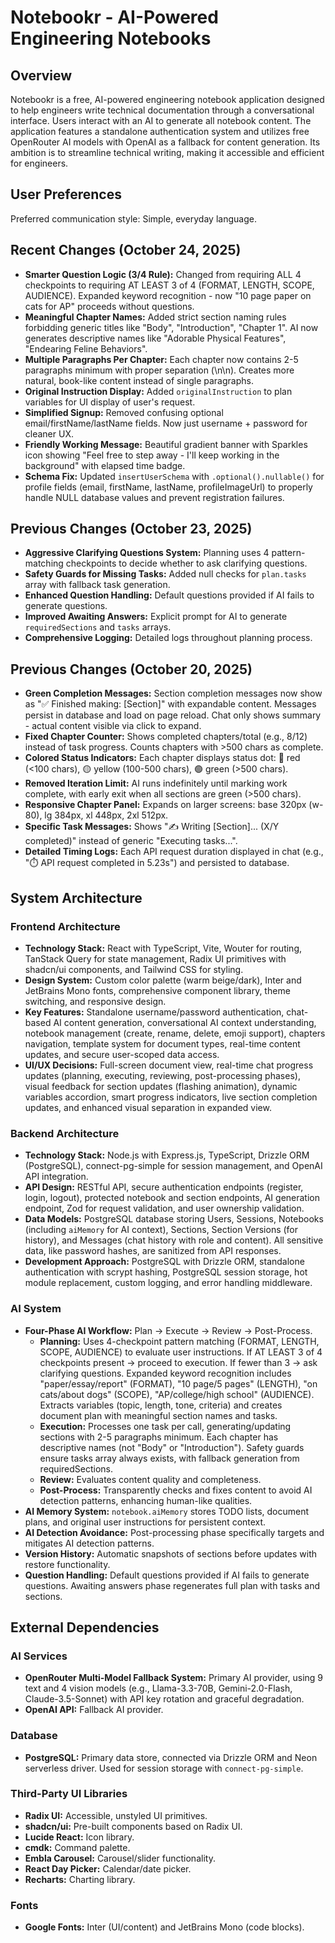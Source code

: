 # Notebookr - AI-Powered Engineering Notebooks

## Overview
Notebookr is a free, AI-powered engineering notebook application designed to help engineers write technical documentation through a conversational interface. Users interact with an AI to generate all notebook content. The application features a standalone authentication system and utilizes free OpenRouter AI models with OpenAI as a fallback for content generation. Its ambition is to streamline technical writing, making it accessible and efficient for engineers.

## User Preferences
Preferred communication style: Simple, everyday language.

## Recent Changes (October 24, 2025)
- **Smarter Question Logic (3/4 Rule):** Changed from requiring ALL 4 checkpoints to requiring AT LEAST 3 of 4 (FORMAT, LENGTH, SCOPE, AUDIENCE). Expanded keyword recognition - now "10 page paper on cats for AP" proceeds without questions.
- **Meaningful Chapter Names:** Added strict section naming rules forbidding generic titles like "Body", "Introduction", "Chapter 1". AI now generates descriptive names like "Adorable Physical Features", "Endearing Feline Behaviors".
- **Multiple Paragraphs Per Chapter:** Each chapter now contains 2-5 paragraphs minimum with proper separation (\n\n). Creates more natural, book-like content instead of single paragraphs.
- **Original Instruction Display:** Added `originalInstruction` to plan variables for UI display of user's request.
- **Simplified Signup:** Removed confusing optional email/firstName/lastName fields. Now just username + password for cleaner UX.
- **Friendly Working Message:** Beautiful gradient banner with Sparkles icon showing "Feel free to step away - I'll keep working in the background" with elapsed time badge.
- **Schema Fix:** Updated `insertUserSchema` with `.optional().nullable()` for profile fields (email, firstName, lastName, profileImageUrl) to properly handle NULL database values and prevent registration failures.

## Previous Changes (October 23, 2025)
- **Aggressive Clarifying Questions System:** Planning uses 4 pattern-matching checkpoints to decide whether to ask clarifying questions.
- **Safety Guards for Missing Tasks:** Added null checks for `plan.tasks` array with fallback task generation.
- **Enhanced Question Handling:** Default questions provided if AI fails to generate questions.
- **Improved Awaiting Answers:** Explicit prompt for AI to generate `requiredSections` and `tasks` arrays.
- **Comprehensive Logging:** Detailed logs throughout planning process.

## Previous Changes (October 20, 2025)
- **Green Completion Messages:** Section completion messages now show as "✅ Finished making: [Section]" with expandable content. Messages persist in database and load on page reload. Chat only shows summary - actual content visible via click to expand.
- **Fixed Chapter Counter:** Shows completed chapters/total (e.g., 8/12) instead of task progress. Counts chapters with >500 chars as complete.
- **Colored Status Indicators:** Each chapter displays status dot: 🔴 red (<100 chars), 🟡 yellow (100-500 chars), 🟢 green (>500 chars).
- **Removed Iteration Limit:** AI runs indefinitely until marking work complete, with early exit when all sections are green (>500 chars).
- **Responsive Chapter Panel:** Expands on larger screens: base 320px (w-80), lg 384px, xl 448px, 2xl 512px.
- **Specific Task Messages:** Shows "✍️ Writing [Section]... (X/Y completed)" instead of generic "Executing tasks...".
- **Detailed Timing Logs:** Each API request duration displayed in chat (e.g., "⏱️ API request completed in 5.23s") and persisted to database.

## System Architecture

### Frontend Architecture
- **Technology Stack:** React with TypeScript, Vite, Wouter for routing, TanStack Query for state management, Radix UI primitives with shadcn/ui components, and Tailwind CSS for styling.
- **Design System:** Custom color palette (warm beige/dark), Inter and JetBrains Mono fonts, comprehensive component library, theme switching, and responsive design.
- **Key Features:** Standalone username/password authentication, chat-based AI content generation, conversational AI context understanding, notebook management (create, rename, delete, emoji support), chapters navigation, template system for document types, real-time content updates, and secure user-scoped data access.
- **UI/UX Decisions:** Full-screen document view, real-time chat progress updates (planning, executing, reviewing, post-processing phases), visual feedback for section updates (flashing animation), dynamic variables accordion, smart progress indicators, live section completion updates, and enhanced visual separation in expanded view.

### Backend Architecture
- **Technology Stack:** Node.js with Express.js, TypeScript, Drizzle ORM (PostgreSQL), connect-pg-simple for session management, and OpenAI API integration.
- **API Design:** RESTful API, secure authentication endpoints (register, login, logout), protected notebook and section endpoints, AI generation endpoint, Zod for request validation, and user ownership validation.
- **Data Models:** PostgreSQL database storing Users, Sessions, Notebooks (including `aiMemory` for AI context), Sections, Section Versions (for history), and Messages (chat history with role and content). All sensitive data, like password hashes, are sanitized from API responses.
- **Development Approach:** PostgreSQL with Drizzle ORM, standalone authentication with scrypt hashing, PostgreSQL session storage, hot module replacement, custom logging, and error handling middleware.

### AI System
- **Four-Phase AI Workflow:** Plan → Execute → Review → Post-Process.
    - **Planning:** Uses 4-checkpoint pattern matching (FORMAT, LENGTH, SCOPE, AUDIENCE) to evaluate user instructions. If AT LEAST 3 of 4 checkpoints present → proceed to execution. If fewer than 3 → ask clarifying questions. Expanded keyword recognition includes "paper/essay/report" (FORMAT), "10 page/5 pages" (LENGTH), "on cats/about dogs" (SCOPE), "AP/college/high school" (AUDIENCE). Extracts variables (topic, length, tone, criteria) and creates document plan with meaningful section names and tasks.
    - **Execution:** Processes one task per call, generating/updating sections with 2-5 paragraphs minimum. Each chapter has descriptive names (not "Body" or "Introduction"). Safety guards ensure tasks array always exists, with fallback generation from requiredSections.
    - **Review:** Evaluates content quality and completeness.
    - **Post-Process:** Transparently checks and fixes content to avoid AI detection patterns, enhancing human-like qualities.
- **AI Memory System:** `notebook.aiMemory` stores TODO lists, document plans, and original user instructions for persistent context.
- **AI Detection Avoidance:** Post-processing phase specifically targets and mitigates AI detection patterns.
- **Version History:** Automatic snapshots of sections before updates with restore functionality.
- **Question Handling:** Default questions provided if AI fails to generate questions. Awaiting answers phase regenerates full plan with tasks and sections.

## External Dependencies

### AI Services
- **OpenRouter Multi-Model Fallback System:** Primary AI provider, using 9 text and 4 vision models (e.g., Llama-3.3-70B, Gemini-2.0-Flash, Claude-3.5-Sonnet) with API key rotation and graceful degradation.
- **OpenAI API:** Fallback AI provider.

### Database
- **PostgreSQL:** Primary data store, connected via Drizzle ORM and Neon serverless driver. Used for session storage with `connect-pg-simple`.

### Third-Party UI Libraries
- **Radix UI:** Accessible, unstyled UI primitives.
- **shadcn/ui:** Pre-built components based on Radix UI.
- **Lucide React:** Icon library.
- **cmdk:** Command palette.
- **Embla Carousel:** Carousel/slider functionality.
- **React Day Picker:** Calendar/date picker.
- **Recharts:** Charting library.

### Fonts
- **Google Fonts:** Inter (UI/content) and JetBrains Mono (code blocks).